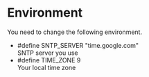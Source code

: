 # Environment
You need to change the following environment.

- #define SNTP_SERVER     "time.google.com"   
SNTP server you use   
- #define TIME_ZONE       9   
Your local time zone   

